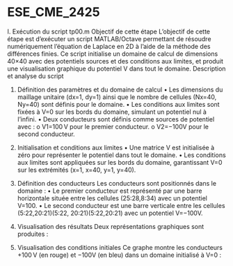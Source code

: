 # ESE_CME_2425

I.	Exécution du script tp00.m
Objectif de cette étape
L’objectif de cette étape est d’exécuter un script MATLAB/Octave permettant de résoudre numériquement l’équation de Laplace en 2D à l’aide de la méthode des différences finies. Ce script initialise un domaine de calcul de dimensions 40×40 avec des potentiels sources et des conditions aux limites, et produit une visualisation graphique du potentiel V dans tout le domaine.
Description et analyse du script
1. Définition des paramètres et du domaine de calcul
•	Les dimensions du maillage unitaire  (dx=1, dy=1) ainsi que le nombre de cellules (Nx=40, Ny=40) sont définis pour le domaine.
•	Les conditions aux limites sont fixées à V=0 sur les bords du domaine, simulant un potentiel nul à l’infini.
•	Deux conducteurs sont définis comme sources de potentiel avec :
o	V1=100 V pour le premier conducteur.
o	V2=−100V pour le second conducteur.
2. Initialisation et conditions aux limites
•	Une matrice V est initialisée à zéro pour représenter le potentiel dans tout le domaine.
•	Les conditions aux limites sont appliquées sur les bords du domaine, garantissant V=0 sur les extrémités (x=1, x=40, y=1, y=40).
3. Définition des conducteurs
Les conducteurs sont positionnés dans le domaine :
•	Le premier conducteur est représenté par une barre horizontale située entre les cellules (25:28,8:34) avec un potentiel V=100.
•	Le second conducteur est une barre verticale entre les cellules (5:22,20:21)(5:22, 20:21)(5:22,20:21) avec un potentiel V=−100V.









5. Visualisation des résultats
Deux représentations graphiques sont produites :
1.	Visualisation des conditions initiales
Ce graphe montre les conducteurs +100 V (en rouge) et −100V (en bleu) dans un domaine initialisé à V=0 :
 

